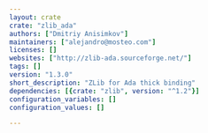 ```yaml
---
layout: crate
crate: "zlib_ada"
authors: ["Dmitriy Anisimkov"]
maintainers: ["alejandro@mosteo.com"]
licenses: []
websites: ["http://zlib-ada.sourceforge.net/"]
tags: []
version: "1.3.0"
short_description: "ZLib for Ada thick binding"
dependencies: [{crate: "zlib", version: "^1.2"}]
configuration_variables: []
configuration_values: []

---
```




